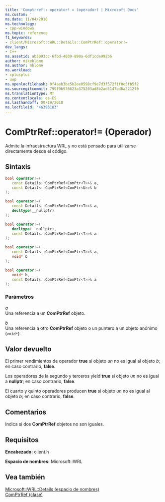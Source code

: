 ```yaml
---
title: 'Comptrref:: operator! = (operador) | Microsoft Docs'
ms.custom: ''
ms.date: 11/04/2016
ms.technology:
- cpp-windows
ms.topic: reference
f1_keywords:
- client/Microsoft::WRL::Details::ComPtrRef::operator!=
dev_langs:
- C++
ms.assetid: ab3093cc-6fbd-4039-890a-6df1cde992b6
author: mikeblome
ms.author: mblome
ms.workload:
- cplusplus
- uwp
ms.openlocfilehash: 0f4aeb3bc5b2ee0598cf9e7d3f572f1f0e5fb5f2
ms.sourcegitcommit: 799f9b976623a375203ad8b2ad5147bd6a2212f0
ms.translationtype: MT
ms.contentlocale: es-ES
ms.lasthandoff: 09/19/2018
ms.locfileid: "46393183"
---
```

# <a name="comptrrefoperator-operator"></a>ComPtrRef::operator!= (Operador)

Admite la infraestructura WRL y no está pensado para utilizarse directamente desde el código.

## <a name="syntax"></a>Sintaxis

```cpp
bool operator!=(
   const Details::ComPtrRef<ComPtr<T>>& a,
   const Details::ComPtrRef<ComPtr<U>>& b
);

bool operator!=(
   const Details::ComPtrRef<ComPtr<T>>& a,
   decltype(__nullptr)  
);

bool operator!=(
   decltype(__nullptr),
   const Details::ComPtrRef<ComPtr<T>>& a
);

bool operator!=(
   const Details::ComPtrRef<ComPtr<T>>& a,
   void* b
);

bool operator!=(
   void* b,
   const Details::ComPtrRef<ComPtr<T>>& a
);
```

### <a name="parameters"></a>Parámetros

*a*<br/>
Una referencia a un **ComPtrRef** objeto.

*b*<br/>
Una referencia a otro **ComPtrRef** objeto o un puntero a un objeto anónimo (`void*`).

## <a name="return-value"></a>Valor devuelto

El primer rendimientos de operador **true** si objeto *un* no es igual al objeto *b*; en caso contrario, **false**.

Los operadores de la segundo y terceros yield **true** si objeto *un* no es igual a **nullptr**; en caso contrario, **false**.

El cuarto y quinto operadores producen **true** si objeto *un* no es igual al objeto *b*; en caso contrario, **false**.

## <a name="remarks"></a>Comentarios

Indica si dos **ComPtrRef** objetos no son iguales.

## <a name="requirements"></a>Requisitos

**Encabezado:** client.h

**Espacio de nombres:** Microsoft::WRL

## <a name="see-also"></a>Vea también

[Microsoft::WRL::Details (espacio de nombres)](../windows/microsoft-wrl-details-namespace.md)<br/>
[ComPtrRef (clase)](../windows/comptrref-class.md)